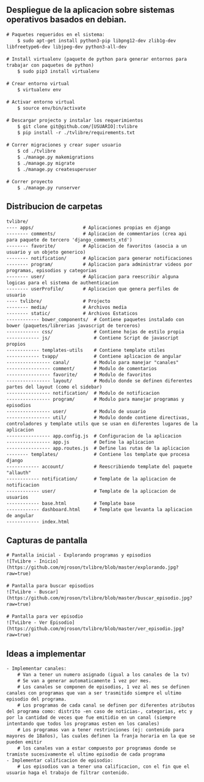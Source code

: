 ## Despliegue de la aplicacion sobre sistemas operativos basados en debian.

    # Paquetes requeridos en el sistema:
        $ sudo apt-get install python3-pip libpng12-dev zlib1g-dev libfreetype6-dev libjpeg-dev python3-all-dev

    # Install virtualenv (paquete de python para generar entornos para trabajar con paquetes de python)
        $ sudo pip3 install virtualenv

    # Crear entorno virtual
        $ virtualenv env

    # Activar entorno virtual
        $ source env/bin/activate

    # Descargar projecto y instalar los requerimientos
        $ git clone git@github.com/[USUARIO]:tvlibre
        $ pip install -r ./tvlibre/requirements.txt

    # Correr migraciones y crear super usuario
        $ cd ./tvlibre
        $ ./manage.py makemigrations
        $ ./manage.py migrate
        $ ./manage.py createsuperuser

    # Correr proyecto
        $ ./manage.py runserver


## Distribucion de carpetas

    tvlibre/
    ---- apps/                  # Aplicaciones propias en django
    -------- comments/          # Aplicacion de commentarios (crea api para paquete de tercero 'django_comments_xtd')
    -------- favorite/          # Aplicacion de favoritos (asocia a un usuario y un objeto generico)
    -------- notification/      # Aplicacion para generar notificaciones
    -------- program/           # Aplicacion para administrar videos por programas, episodios y categorias
    -------- user/              # Aplicacion para reescribir alguna logicas para el sistema de authenticacion
    -------- userProfile/       # Aplicacion que genera perfiles de usuario
    ---- tvlibre/               # Projecto
    -------- media/             # Archivos media
    -------- static/            # Archivos Estaticos
    ------------ bower_components/  # Contiene paquetes instalado con bower (paquetes/librerias javascript de terceros)
    ------------ css/               # Contiene hojas de estilo propia
    ------------ js/                # Contiene Script de javascript propios
    ------------ templates-utils    # Contiene template utiles
    ------------ tvapp/             # Contiene aplicacion de angular
    ---------------- canal/         # Modulo para manejar "canales"
    ---------------- comment/       # Modulo de comentarios
    ---------------- favorite/      # Modulo de favoritos
    ---------------- layout/        # Modulo donde se definen diferentes partes del layout (como el sidebar)
    ---------------- notification/  # Modulo de notificacion
    ---------------- program/       # Modulo para manejar programas y episodios
    ---------------- user/          # Modulo de usuario
    ---------------- util/          # Modulo donde contiene directivas, controladores y template utils que se usan en diferentes lugares de la aplicacion
    ---------------- app.config.js  # Configuracion de la aplicacion
    ---------------- app.js         # Define la aplicacion
    ---------------- app.routes.js  # Define las rutas de la aplicacion
    -------- templates/             # Contiene los template que procesa django
    ------------ account/           # Reescribiendo template del paquete "allauth"
    ------------ notification/      # Template de la aplicacion de notificacion
    ------------ user/              # Template de la aplicacion de usuarios
    ------------ base.html          # Template base
    ------------ dashboard.html     # Template que levanta la aplicacion de angular
    ------------ index.html


## Capturas de pantalla
    # Pantalla inicial - Explorando programas y episodios
    ![TvLibre - Inicio](https://github.com/mjroson/tvlibre/blob/master/explorando.jpg?raw=true)

    # Pantalla para buscar episodios
    ![TvLibre - Buscar](https://github.com/mjroson/tvlibre/blob/master/buscar_episodio.jpg?raw=true)

    # Pantalla para ver episodio
    ![TvLibre - Ver Episodio](https://github.com/mjroson/tvlibre/blob/master/ver_episodio.jpg?raw=true)





## Ideas a implementar
    - Implementar canales:
        # Van a tener un numero asignado (igual a los canales de la tv)
        # Se van a generar automaticamente 1 vez por mes.
        # Los canales se componen de episodios, 1 vez al mes se definen canales con programas que van a ser trasmitido siempre el ultimo episodio del programa.
        # Los programas de cada canal se definen por diferentes atributos del programa como: distrito -en caso de noticias-, categorias, etc y por la cantidad de veces que fue emitidio en un canal (siempre intentando que todos los programas esten en los canales)
        # Los programas van a tener restrinciones (ej: contenido para mayores de 18años), las cuales definen la franja horaria en la que se pueden emitir
        # los canales van a estar compuesto por programas donde se tramiste sucesivamente el ultimo episodio de cada programa
    - Implementar calificacion de episodio:
        # Los episodios van a tener una calificacion, con el fin que el usuario haga el trabajo de filtrar contenido.
